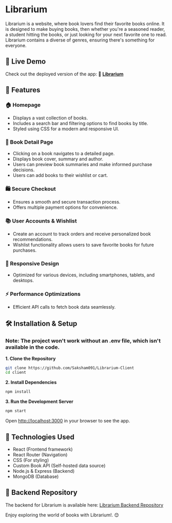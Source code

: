 # Librarium
Librarium is a website, where book lovers find their favorite books online. It is designed to make buying books, then whether you're a seasoned reader, a student hitting the books, or just looking for your next favorite one to read. Librarium contains a diverse of genres, ensuring there's something for everyone.

## 🚀 Live Demo
Check out the deployed version of the app: 🔗 **[Librarium](https://librarium081.vercel.app/)**

## 📌 Features

### 🏠 Homepage
* Displays a vast collection of books.
* Includes a search bar and filtering options to find books by title.
* Styled using CSS for a modern and responsive UI.

### 📖 Book Detail Page
* Clicking on a book navigates to a detailed page.
* Displays book cover, summary and author.
* Users can preview book summaries and make informed purchase decisions.
* Users can add books to their wishlist or cart.

### 🛍️ Secure Checkout
* Ensures a smooth and secure transaction process.
* Offers multiple payment options for convenience.

### 📚 User Accounts & Wishlist
* Create an account to track orders and receive personalized book recommendations.
* Wishlist functionality allows users to save favorite books for future purchases.

### 📱 Responsive Design
* Optimized for various devices, including smartphones, tablets, and desktops.

### ⚡ Performance Optimizations
* Efficient API calls to fetch book data seamlessly.

## 🛠️ Installation & Setup

### Note: The project won't work without an .env file, which isn't available in the code.
**1. Clone the Repository**
   ```bash
   git clone https://github.com/Saksham091/Librarium-Client
   cd client
   ```
**2. Install Dependencies**
   ```bash
   npm install
   ```
**3. Run the Development Server**
   ```bash
   npm start
   ```
Open [http://localhost:3000](http://localhost:3000) in your browser to see the app.

## 🎯 Technologies Used
* React (Frontend framework)
* React Router (Navigation)
* CSS (For styling)
* Custom Book API (Self-hosted data source)
* Node.js & Express (Backend)
* MongoDB (Database)

## 🔗 Backend Repository
The backend for Librarium is available here: [Librarium Backend Repository](https://github.com/Saksham091/Librarium-Server)

Enjoy exploring the world of books with Librarium!. 😊

